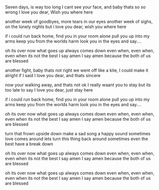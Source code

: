 Seven days, is way too long
I cant see your face, and baby thats so so wrong
I love you dear, Wish you where here

another week of goodbyes, more tears in our eyes
another week of sighs, on the lonely nights
but i love you dear, wish you where here

if i could run back home, find you in your room alone
pull you up into my arms keep you from the worlds harm
look you in the eyes and say....

oh its over now
what goes up always comes down
even when, even when, even when its not the best
I say amen I say amen because the both of us are blessed

another fight, baby thats not right
we went off like a kite, I could make it alright if I said
I love you dear, and thats sincere

now your walking away, and thats not ok
I really waant you to stay
but its too late to say
I love you dear, just stay here

if i could run back home, find you in your room alone
pull you up into my arms keep you from the worlds harm
look you in the eyes and say....

oh its over now
what goes up always comes down
even when, even when, even when its not the best
I say amen I say amen because the both of us are blessed

turn that frown upside down
make a sad song a happy sound
sometimes love comes around
lets turn this thing back around
sometimes even the best have a break down

oh its over now
what goes up always comes down
even when, even when, even when its not the best
I say amen I say amen because the both of us are blessed

oh its over now
what goes up always comes down
even when, even when, even when its not the best
I say amen I say amen because the both of us are blessed

